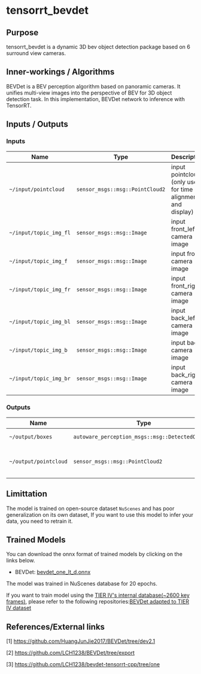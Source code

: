 # tensorrt_bevdet

## Purpose

tensorrt_bevdet is a dynamic 3D bev object detection package based on 6 surround view cameras.

## Inner-workings / Algorithms

BEVDet is a BEV perception algorithm based on panoramic cameras. It unifies multi-view images into the perspective of BEV for 3D object detection task. In this implementation, BEVDet network to inference with TensorRT.

## Inputs / Outputs

### Inputs

| Name                   | Type                            | Description                                                 |
| ---------------------- | ------------------------------- | ----------------------------------------------------------- |
| `~/input/pointcloud`   | `sensor_msgs::msg::PointCloud2` | input pointcloud (only used for time alignment and display) |
| `~/input/topic_img_fl` | `sensor_msgs::msg::Image`       | input front_left camera image                               |
| `~/input/topic_img_f`  | `sensor_msgs::msg::Image`       | input front camera image                                    |
| `~/input/topic_img_fr` | `sensor_msgs::msg::Image`       | input front_right camera image                              |
| `~/input/topic_img_bl` | `sensor_msgs::msg::Image`       | input back_left camera image                                |
| `~/input/topic_img_b`  | `sensor_msgs::msg::Image`       | input back camera image                                     |
| `~/input/topic_img_br` | `sensor_msgs::msg::Image`       | input back_right camera image                               |

### Outputs

| Name                  | Type                                             | Description                               |
| --------------------- | ------------------------------------------------ | ----------------------------------------- |
| `~/output/boxes`      | `autoware_perception_msgs::msg::DetectedObjects` | detected objects                          |
| `~/output/pointcloud` | `sensor_msgs::msg::PointCloud2`                  | output pointcloud (only used for display) |

## Limittation

The model is trained on open-source dataset `NuScenes` and has poor generalization on its own dataset, If you want to use this model to infer your data, you need to retrain it.

## Trained Models

You can download the onnx format of trained models by clicking on the links below.

- BEVDet: [bevdet_one_lt_d.onnx](https://drive.google.com/file/d/1eMGJfdCVlDPBphBTjMcnIh3wdW7Q7WZB/view?usp=sharing)

The model was trained in NuScenes database for 20 epochs.

If you want to train model using the [TIER IV's internal database(~2600 key frames)](https://drive.google.com/file/d/1UaarK88HZu09sf7Ix-bEVl9zGNGFwTVL/view?usp=sharing), please refer to the following repositories:[BEVDet adapted to TIER IV dataset](https://github.com/cyn-liu/BEVDet/tree/train_export)

## References/External links
[1] https://github.com/HuangJunJie2017/BEVDet/tree/dev2.1

[2] https://github.com/LCH1238/BEVDet/tree/export

[3] https://github.com/LCH1238/bevdet-tensorrt-cpp/tree/one
